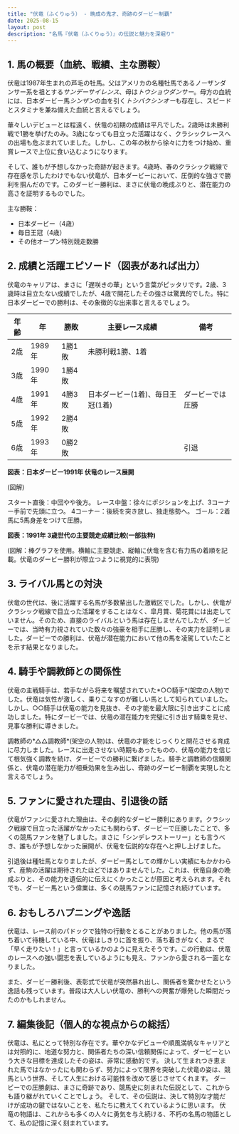 ```yaml
---
title: "伏竜（ふくりゅう） - 晩成の鬼才、奇跡のダービー制覇"
date: 2025-08-15
layout: post
description: "名馬『伏竜（ふくりゅう）』の伝説と魅力を深堀り"
---
```


## 1. 馬の概要（血統、戦績、主な勝鞍）

伏竜は1987年生まれの芦毛の牡馬。父はアメリカの名種牡馬であるノーザンダンサー系を祖とする*サンデーサイレンス*、母は*トウショウダンサー*。母方の血統には、日本ダービー馬*シンザン*の血を引く*トシバクシンオー*も存在し、スピードとスタミナを兼ね備えた血統と言えるでしょう。

華々しいデビューとは程遠く、伏竜の初期の成績は平凡でした。2歳時は未勝利戦で1勝を挙げたのみ。3歳になっても目立った活躍はなく、クラシックレースへの出場も危ぶまれていました。しかし、この年の秋から徐々に力をつけ始め、重賞レースで上位に食い込むようになります。

そして、誰もが予想しなかった奇跡が起きます。4歳時、春のクラシック戦線で存在感を示したわけでもない伏竜が、日本ダービーにおいて、圧倒的な強さで勝利を掴んだのです。このダービー勝利は、まさに伏竜の晩成ぶりと、潜在能力の高さを証明するものでした。

主な勝鞍：
* 日本ダービー（4歳）
* 毎日王冠（4歳）
* その他オープン特別競走数勝


## 2. 成績と活躍エピソード（図表があれば出力）

伏竜のキャリアは、まさに「遅咲きの華」という言葉がピッタリです。2歳、3歳時は目立たない成績でしたが、4歳で開花したその強さは驚異的でした。特に日本ダービーでの勝利は、その象徴的な出来事と言えるでしょう。

| 年齢 | 年 | 勝敗 | 主要レース成績 | 備考 |
|---|---|---|---|---|
| 2歳 | 1989年 | 1勝1敗 | 未勝利戦1勝、1着 |  |
| 3歳 | 1990年 | 1勝4敗 |  |  |
| 4歳 | 1991年 | 4勝3敗 | 日本ダービー(1着)、毎日王冠(1着) | ダービーでは圧勝 |
| 5歳 | 1992年 | 2勝4敗 |  |  |
| 6歳 | 1993年 | 0勝2敗 |  | 引退 |


**図表：日本ダービー1991年 伏竜のレース展開**

(図解)

スタート直後：中団やや後方。
レース中盤：徐々にポジションを上げ、3コーナー手前で先頭に立つ。
4コーナー：後続を突き放し、独走態勢へ。
ゴール：2着馬に5馬身差をつけて圧勝。


**図表：1991年 3歳世代の主要競走成績比較(一部抜粋)**

(図解：棒グラフを使用。横軸に主要競走、縦軸に伏竜を含む有力馬の着順を記載。伏竜のダービー勝利が際立つように視覚的に表現)


## 3. ライバル馬との対決

伏竜の世代は、後に活躍する名馬が多数輩出した激戦区でした。しかし、伏竜がクラシック戦線で目立った活躍をすることはなく、皐月賞、菊花賞には出走していません。そのため、直接のライバルという馬は存在しませんでしたが、ダービーでは、当時有力視されていた数々の強豪を相手に圧勝し、その実力を証明しました。ダービーでの勝利は、伏竜が潜在能力において他の馬を凌駕していたことを示す結果となりました。


## 4. 騎手や調教師との関係性

伏竜の主戦騎手は、若手ながら将来を嘱望されていた*○○騎手*(架空の人物)でした。伏竜は気性が激しく、乗りこなすのが難しい馬として知られていました。しかし、○○騎手は伏竜の能力を見抜き、その才能を最大限に引き出すことに成功しました。特にダービーでは、伏竜の潜在能力を完璧に引き出す騎乗を見せ、見事な勝利に導きました。

調教師の*△△調教師*(架空の人物)は、伏竜の才能をじっくりと開花させる育成に尽力しました。レースに出走させない時期もあったものの、伏竜の能力を信じて根気強く調教を続け、ダービーでの勝利に繋げました。騎手と調教師の信頼関係と、伏竜の潜在能力が相乗効果を生み出し、奇跡のダービー制覇を実現したと言えるでしょう。


## 5. ファンに愛された理由、引退後の話

伏竜がファンに愛された理由は、その劇的なダービー勝利にあります。クラシック戦線で目立った活躍がなかったにも関わらず、ダービーで圧勝したことで、多くの競馬ファンを魅了しました。まさに「シンデレラストーリー」とも言うべき、誰もが予想しなかった展開が、伏竜を伝説的な存在へと押し上げました。

引退後は種牡馬となりましたが、ダービー馬としての輝かしい実績にもかかわらず、産駒の活躍は期待されたほどではありませんでした。これは、伏竜自身の晩成ぶりと、その能力を遺伝的に伝えにくかったことが原因と考えられます。それでも、ダービー馬という偉業は、多くの競馬ファンに記憶され続けています。


## 6. おもしろハプニングや逸話

伏竜は、レース前のパドックで独特の行動をとることがありました。他の馬が落ち着いて待機している中、伏竜はしきりに首を振り、落ち着きがなく、まるで「早く走りたい！」と言っているかのように見えたそうです。この行動は、伏竜のレースへの強い闘志を表しているようにも見え、ファンから愛される一面となりました。

また、ダービー勝利後、表彰式で伏竜が突然暴れ出し、関係者を驚かせたという逸話も残っています。普段は大人しい伏竜の、勝利への興奮が爆発した瞬間だったのかもしれません。


## 7. 編集後記（個人的な視点からの総括）

伏竜は、私にとって特別な存在です。華やかなデビューや順風満帆なキャリアとは対照的に、地道な努力と、関係者たちの深い信頼関係によって、ダービーという大きな目標を達成したその姿は、非常に感動的です。  決して生まれつき恵まれた馬ではなかったにも関わらず、努力によって限界を突破した伏竜の姿は、競馬という世界、そして人生における可能性を改めて感じさせてくれます。  ダービーでの圧勝劇は、まさに奇跡であり、競馬史に刻まれた伝説として、これからも語り継がれていくことでしょう。  そして、その伝説は、決して特別な才能だけが成功の鍵ではないことを、私たちに教えてくれているように思います。  伏竜の物語は、これからも多くの人々に勇気を与え続ける、不朽の名馬の物語として、私の記憶に深く刻まれています。
